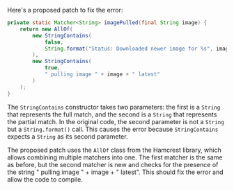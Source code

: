 Here's a proposed patch to fix the error:
```java
private static Matcher<String> imagePulled(final String image) {
    return new AllOf(
        new StringContains(
            false,
            String.format("Status: Downloaded newer image for %s", image)
        ),
        new StringContains(
            true,
            " pulling image " + image + " latest"
        )
    );
}
```
The `StringContains` constructor takes two parameters: the first is a `String` that represents the full match, and the second is a `String` that represents the partial match. In the original code, the second parameter is not a `String` but a `String.format()` call. This causes the error because `StringContains` expects a `String` as its second parameter.

The proposed patch uses the `AllOf` class from the Hamcrest library, which allows combining multiple matchers into one. The first matcher is the same as before, but the second matcher is new and checks for the presence of the string " pulling image " + image + " latest". This should fix the error and allow the code to compile.